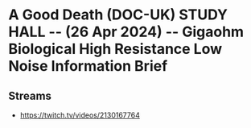 # A Good Death (DOC-UK) STUDY HALL -- (26 Apr 2024) -- Gigaohm Biological High Resistance Low Noise Information Brief

## Streams
- https://twitch.tv/videos/2130167764

